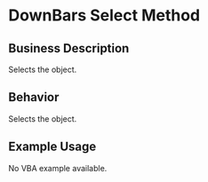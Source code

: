 # DownBars Select Method

## Business Description
Selects the object.

## Behavior
Selects the object.

## Example Usage
No VBA example available.